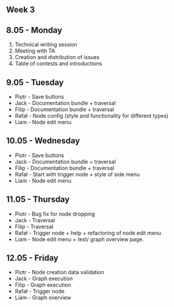 ## Week 3

## 8.05 - Monday

1. Technical writing session
2. Meeting with TA
3. Creation and distribution of issues
4. Table of contests and introductions

## 9.05 - Tuesday

* Piotr - Save buttons
* Jack - Documentation bundle + traversal
* Filip - Documentation bundle + traversal
* Rafał - Node config (style and functionality for different types)
* Liam - Node edit menu

## 10.05 - Wednesday

* Piotr - Save buttons
* Jack - Documentation bundle + traversal
* Filip - Documentation bundle + traversal
* Rafał - Start with trigger node + style of side menu
* Liam - Node edit menu

## 11.05 - Thursday

* Piotr - Bug fix for node dropping
* Jack - Traversal
* Filip - Traversal
* Rafał - Trigger node + help + refactoring of node edit menu
* Liam - Node edit menu + test/ graph overview page.

## 12.05 - Friday

* Piotr - Node creation data validation
* Jack - Graph execution
* Filip - Graph execution
* Rafał - Trigger node
* Liam - Graph overview